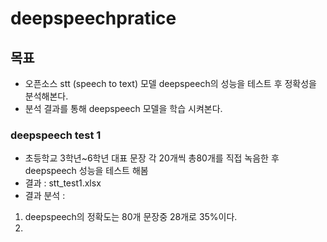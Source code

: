 # deepspeechpratice

## 목표
- 오픈소스 stt (speech to text) 모델 deepspeech의 성능을 테스트 후 정확성을 분석해본다.
- 분석 결과를 통해 deepspeech 모델을 학습 시켜본다.

### deepspeech test 1
- 초등학교 3학년~6학년 대표 문장 각 20개씩 총80개를 직접 녹음한 후 deepspeech 성능을 테스트 해봄
- 결과 : stt_test1.xlsx
- 결과 분석 : 
1. deepspeech의 정확도는 80개 문장중 28개로 35%이다.
2. 
